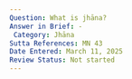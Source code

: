 ```yaml
---
Question: What is jhāna?
Answer in Brief: -
 Category: Jhāna
Sutta References: MN 43
Date Entered: March 11, 2025
Review Status: Not started
---
```

